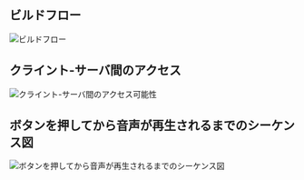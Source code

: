 ## ビルドフロー

![ビルドフロー](http://www.plantuml.com/plantuml/proxy?src=https://raw.githubusercontent.com/sanabutton/sanabutton.github.io/development/__docs/build-flow.puml)

## クライント-サーバ間のアクセス

![クライント-サーバ間のアクセス可能性](http://www.plantuml.com/plantuml/proxy?src=https://raw.githubusercontent.com/sanabutton/sanabutton.github.io/development/__docs/client-server-accesses.puml)

## ボタンを押してから音声が再生されるまでのシーケンス図

![ボタンを押してから音声が再生されるまでのシーケンス図](http://www.plantuml.com/plantuml/proxy?src=https://raw.githubusercontent.com/sanabutton/sanabutton.github.io/development/__docs/play-sounds-sequence.puml)
